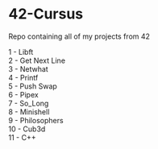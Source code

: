 # 42-Cursus
Repo containing all of my projects from 42

1 - Libft <br>
2 - Get Next Line <br>
3 - Netwhat <br>
4 - Printf <br>
5 - Push Swap <br>
6 - Pipex <br>
7 - So_Long <br>
8 - Minishell <br>
9 - Philosophers <br>
10 - Cub3d <br>
11 - C++ <br>
